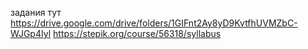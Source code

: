 задания тут https://drive.google.com/drive/folders/1GIFnt2Ay8yD9KvtfhUVMZbC-WJGp4Iyl
https://stepik.org/course/56318/syllabus
